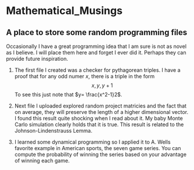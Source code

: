 # Mathematical_Musings
## A place to store some random programming files

Occasionally I have a great programming idea that I am sure is not as novel as I believe.  I will place them here and forget I ever did it.  Perhaps they can provide future inspiration.

1. The first file I created was a checker for pythagorean triples.  I have a proof that for any odd numer $x$, there is a triple in the form 
$$ x, y, y+1$$
To see this just note that $y= \frac{x^2-1}2$.

2. Next file I uploaded explored random project matricies and the fact that on average, they will preserve the length of a higher dimensional vector.  I found this result quite shocking when I read about it.  My baby Monte Carlo simulation clearly holds that it is true.  This result is related to the Johnson-Lindenstrauss Lemma.

3. I learned some dynamical programming so I applied it to A. Wells favorite example in American sports, the seven game series.  You can compute the probability of winning the series based on your advantage of winning each game.
